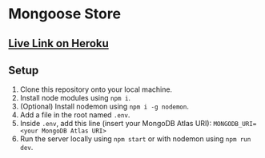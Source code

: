 # Mongoose Store

## [Live Link on Heroku](https://mongoose-store.herokuapp.com/)

## Setup

1. Clone this repository onto your local machine.
1. Install node modules using `npm i`.
1. (Optional) Install nodemon using `npm i -g nodemon`.
1. Add a file in the root named `.env`.
1. Inside `.env`, add this line (insert your MongoDB Atlas URI):
```MONGODB_URI=<your MongoDB Atlas URI>```
1. Run the server locally using `npm start` or with nodemon using `npm run dev`.
